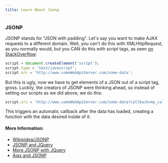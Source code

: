```yaml
---
title: Learn About Jsonp
---
```

### JSONP
JSONP stands for "JSON with padding". Let's say you want to make AJAX requests to a different domain. Well, you can't do this with XMLHttpRequest, as you normally would, but you CAN do this with script tags, as seen [on StackOverflow](https://stackoverflow.com/questions/2067472/what-is-jsonp-all-about):

```javascript
script = document.createElement('script');
script.type = 'text/javascript';
script.src = 'http://www.someWebApiServer.com/some-data';
```

But this is ugly, now we have to get elements of a JSON out of a script tag, gross. Luckily, the creators of JSONP were thinking ahead, so instead of setting our scripts as we did above, we do this:

```javascript
script.src = 'http://www.someWebApiServer.com/some-data?callback=my_callback';
```
This triggers an automatic callback after the data has loaded, creating a function with the data desired inside of it. 


#### More Information:
*   <a href='https://en.wikipedia.org/wiki/JSONP' target='_blank' rel='nofollow'>Wikipidea/JSONP</a>
*   <a href='https://learn.jquery.com/ajax/working-with-jsonp' target='_blank' rel='nofollow'>JSONP and JQuery</a>
*   <a href='http://api.jquery.com/jquery.getjson/#jsonp' target='_blank' rel='nofollow'>More JSONP with JQuery</a>
*   <a href='http://stackoverflow.com/questions/5943630/basic-example-of-using-ajax-with-jsonp' target='_blank' rel='nofollow'>Ajax and JSONP</a>
